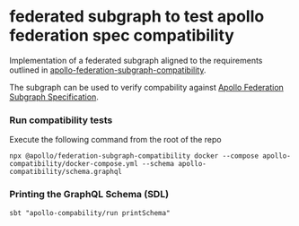 # federated subgraph to test apollo federation spec compatibility

Implementation of a federated subgraph aligned to the requirements outlined in [apollo-federation-subgraph-compatibility](https://github.com/apollographql/apollo-federation-subgraph-compatibility).

The subgraph can be used to verify compability against [Apollo Federation Subgraph Specification](https://www.apollographql.com/docs/federation/subgraph-spec).

### Run compatibility tests
Execute the following command from the root of the repo

```
npx @apollo/federation-subgraph-compatibility docker --compose apollo-compatibility/docker-compose.yml --schema apollo-compatibility/schema.graphql
```

### Printing the GraphQL Schema (SDL)

```
sbt "apollo-compability/run printSchema"
```